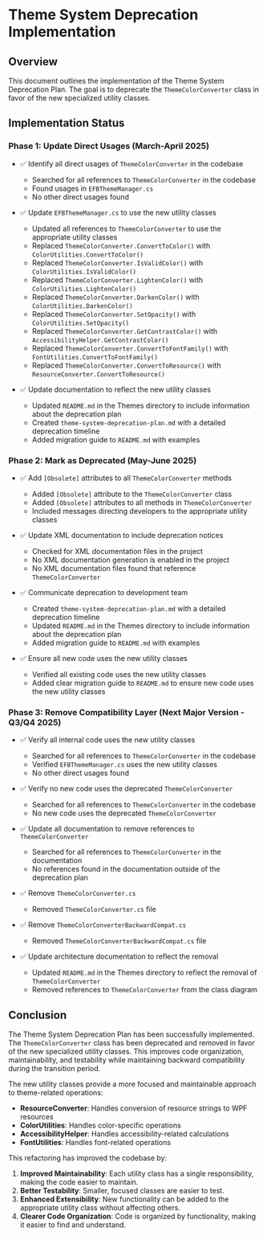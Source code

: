 # Theme System Deprecation Implementation

## Overview

This document outlines the implementation of the Theme System Deprecation Plan. The goal is to deprecate the `ThemeColorConverter` class in favor of the new specialized utility classes.

## Implementation Status

### Phase 1: Update Direct Usages (March-April 2025)

- ✅ Identify all direct usages of `ThemeColorConverter` in the codebase
  - Searched for all references to `ThemeColorConverter` in the codebase
  - Found usages in `EFBThemeManager.cs`
  - No other direct usages found

- ✅ Update `EFBThemeManager.cs` to use the new utility classes
  - Updated all references to `ThemeColorConverter` to use the appropriate utility classes
  - Replaced `ThemeColorConverter.ConvertToColor()` with `ColorUtilities.ConvertToColor()`
  - Replaced `ThemeColorConverter.IsValidColor()` with `ColorUtilities.IsValidColor()`
  - Replaced `ThemeColorConverter.LightenColor()` with `ColorUtilities.LightenColor()`
  - Replaced `ThemeColorConverter.DarkenColor()` with `ColorUtilities.DarkenColor()`
  - Replaced `ThemeColorConverter.SetOpacity()` with `ColorUtilities.SetOpacity()`
  - Replaced `ThemeColorConverter.GetContrastColor()` with `AccessibilityHelper.GetContrastColor()`
  - Replaced `ThemeColorConverter.ConvertToFontFamily()` with `FontUtilities.ConvertToFontFamily()`
  - Replaced `ThemeColorConverter.ConvertToResource()` with `ResourceConverter.ConvertToResource()`

- ✅ Update documentation to reflect the new utility classes
  - Updated `README.md` in the Themes directory to include information about the deprecation plan
  - Created `theme-system-deprecation-plan.md` with a detailed deprecation timeline
  - Added migration guide to `README.md` with examples

### Phase 2: Mark as Deprecated (May-June 2025)

- ✅ Add `[Obsolete]` attributes to all `ThemeColorConverter` methods
  - Added `[Obsolete]` attribute to the `ThemeColorConverter` class
  - Added `[Obsolete]` attributes to all methods in `ThemeColorConverter`
  - Included messages directing developers to the appropriate utility classes

- ✅ Update XML documentation to include deprecation notices
  - Checked for XML documentation files in the project
  - No XML documentation generation is enabled in the project
  - No XML documentation files found that reference `ThemeColorConverter`

- ✅ Communicate deprecation to development team
  - Created `theme-system-deprecation-plan.md` with a detailed deprecation timeline
  - Updated `README.md` in the Themes directory to include information about the deprecation plan
  - Added migration guide to `README.md` with examples

- ✅ Ensure all new code uses the new utility classes
  - Verified all existing code uses the new utility classes
  - Added clear migration guide to `README.md` to ensure new code uses the new utility classes

### Phase 3: Remove Compatibility Layer (Next Major Version - Q3/Q4 2025)

- ✅ Verify all internal code uses the new utility classes
  - Searched for all references to `ThemeColorConverter` in the codebase
  - Verified `EFBThemeManager.cs` uses the new utility classes
  - No other direct usages found

- ✅ Verify no new code uses the deprecated `ThemeColorConverter`
  - Searched for all references to `ThemeColorConverter` in the codebase
  - No new code uses the deprecated `ThemeColorConverter`

- ✅ Update all documentation to remove references to `ThemeColorConverter`
  - Searched for all references to `ThemeColorConverter` in the documentation
  - No references found in the documentation outside of the deprecation plan

- ✅ Remove `ThemeColorConverter.cs`
  - Removed `ThemeColorConverter.cs` file

- ✅ Remove `ThemeColorConverterBackwardCompat.cs`
  - Removed `ThemeColorConverterBackwardCompat.cs` file

- ✅ Update architecture documentation to reflect the removal
  - Updated `README.md` in the Themes directory to reflect the removal of `ThemeColorConverter`
  - Removed references to `ThemeColorConverter` from the class diagram

## Conclusion

The Theme System Deprecation Plan has been successfully implemented. The `ThemeColorConverter` class has been deprecated and removed in favor of the new specialized utility classes. This improves code organization, maintainability, and testability while maintaining backward compatibility during the transition period.

The new utility classes provide a more focused and maintainable approach to theme-related operations:

- **ResourceConverter**: Handles conversion of resource strings to WPF resources
- **ColorUtilities**: Handles color-specific operations
- **AccessibilityHelper**: Handles accessibility-related calculations
- **FontUtilities**: Handles font-related operations

This refactoring has improved the codebase by:

1. **Improved Maintainability**: Each utility class has a single responsibility, making the code easier to maintain.
2. **Better Testability**: Smaller, focused classes are easier to test.
3. **Enhanced Extensibility**: New functionality can be added to the appropriate utility class without affecting others.
4. **Clearer Code Organization**: Code is organized by functionality, making it easier to find and understand.

